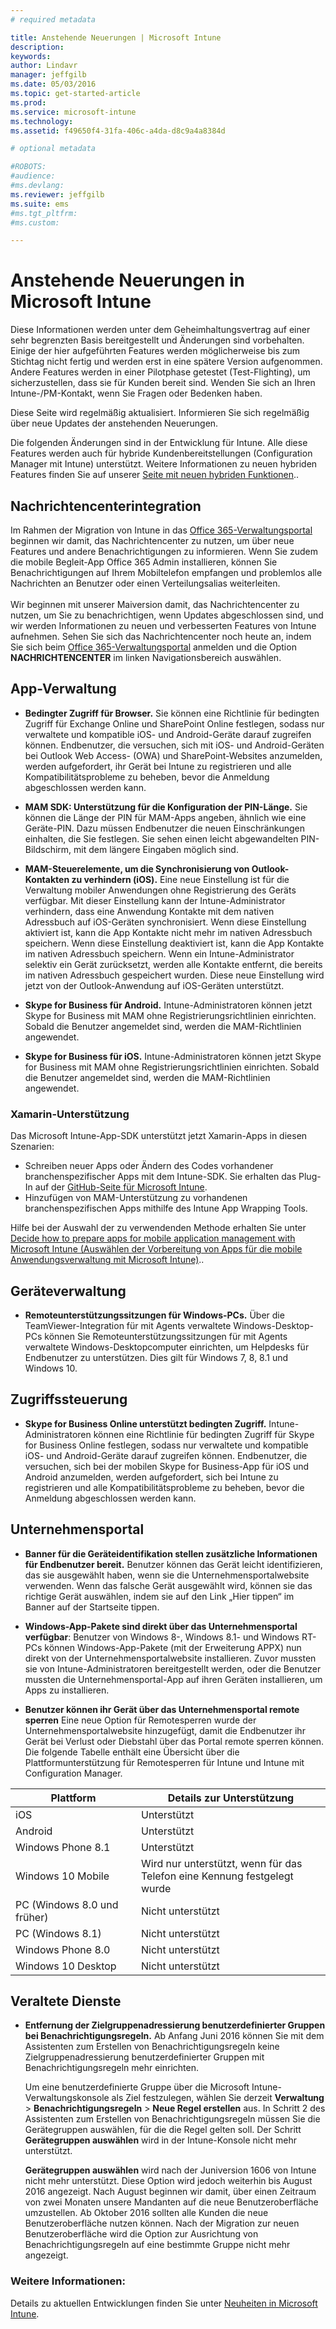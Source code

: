 ```yaml
---
# required metadata

title: Anstehende Neuerungen | Microsoft Intune
description:
keywords:
author: Lindavr
manager: jeffgilb
ms.date: 05/03/2016
ms.topic: get-started-article
ms.prod:
ms.service: microsoft-intune
ms.technology:
ms.assetid: f49650f4-31fa-406c-a4da-d8c9a4a8384d

# optional metadata

#ROBOTS:
#audience:
#ms.devlang:
ms.reviewer: jeffgilb
ms.suite: ems
#ms.tgt_pltfrm:
#ms.custom:

---
```


# Anstehende Neuerungen in Microsoft Intune
Diese Informationen werden unter dem Geheimhaltungsvertrag auf einer sehr begrenzten Basis bereitgestellt und Änderungen sind vorbehalten. Einige der hier aufgeführten Features werden möglicherweise bis zum Stichtag nicht fertig und werden erst in eine spätere Version aufgenommen. Andere Features werden in einer Pilotphase getestet (Test-Flighting), um sicherzustellen, dass sie für Kunden bereit sind. Wenden Sie sich an Ihren Intune-/PM-Kontakt, wenn Sie Fragen oder Bedenken haben.

Diese Seite wird regelmäßig aktualisiert. Informieren Sie sich regelmäßig über neue Updates der anstehenden Neuerungen.

Die folgenden Änderungen sind in der Entwicklung für Intune. Alle diese Features werden auch für hybride Kundenbereitstellungen (Configuration Manager mit Intune) unterstützt. Weitere Informationen zu neuen hybriden Features finden Sie auf unserer [Seite mit neuen hybriden Funktionen](https://technet.microsoft.com/en-US/library/mt718155(TechNet.10).aspx)..

## Nachrichtencenterintegration
Im Rahmen der Migration von Intune in das [Office 365-Verwaltungsportal](https://portal.office.com/) beginnen wir damit, das Nachrichtencenter zu nutzen, um über neue Features und andere Benachrichtigungen zu informieren.  Wenn Sie zudem die mobile Begleit-App Office 365 Admin installieren, können Sie Benachrichtigungen auf Ihrem Mobiltelefon empfangen und problemlos alle Nachrichten an Benutzer oder einen Verteilungsalias weiterleiten.<br>  
Wir beginnen mit unserer Maiversion damit, das Nachrichtencenter zu nutzen, um Sie zu benachrichtigen, wenn Updates abgeschlossen sind, und wir werden Informationen zu neuen und verbesserten Features von Intune aufnehmen.  Sehen Sie sich das Nachrichtencenter noch heute an, indem Sie sich beim [Office 365-Verwaltungsportal](https://portal.office.com/) anmelden und die Option **NACHRICHTENCENTER** im linken Navigationsbereich auswählen.
<!---TFS 1242782--->


## App-Verwaltung
- **Bedingter Zugriff für Browser.** Sie können eine Richtlinie für bedingten Zugriff für Exchange Online und SharePoint Online festlegen, sodass nur verwaltete und kompatible iOS- und Android-Geräte darauf zugreifen können. Endbenutzer, die versuchen, sich mit iOS- und Android-Geräten bei Outlook Web Access- (OWA) und SharePoint-Websites anzumelden, werden aufgefordert, ihr Gerät bei Intune zu registrieren und alle Kompatibilitätsprobleme zu beheben, bevor die Anmeldung abgeschlossen werden kann.
<!---TFS 1175844--->

- **MAM SDK: Unterstützung für die Konfiguration der PIN-Länge.** Sie können die Länge der PIN für MAM-Apps angeben, ähnlich wie eine Geräte-PIN. Dazu müssen Endbenutzer die neuen Einschränkungen einhalten, die Sie festlegen. Sie sehen einen leicht abgewandelten PIN-Bildschirm, mit dem längere Eingaben möglich sind.
<!--- TFS 1104753--->

- **MAM-Steuerelemente, um die Synchronisierung von Outlook-Kontakten zu verhindern (iOS).** Eine neue Einstellung ist für die Verwaltung mobiler Anwendungen ohne Registrierung des Geräts verfügbar. Mit dieser Einstellung kann der Intune-Administrator verhindern, dass eine Anwendung Kontakte mit dem nativen Adressbuch auf iOS-Geräten synchronisiert. Wenn diese Einstellung aktiviert ist, kann die App Kontakte nicht mehr im nativen Adressbuch speichern. Wenn diese Einstellung deaktiviert ist, kann die App Kontakte im nativen Adressbuch speichern. Wenn ein Intune-Administrator selektiv ein Gerät zurücksetzt, werden alle Kontakte entfernt, die bereits im nativen Adressbuch gespeichert wurden. Diese neue Einstellung wird jetzt von der Outlook-Anwendung auf iOS-Geräten unterstützt.
<!---TFS item 1276166--->

- **Skype for Business für Android.** Intune-Administratoren können jetzt Skype for Business mit MAM ohne Registrierungsrichtlinien einrichten.  Sobald die Benutzer angemeldet sind, werden die MAM-Richtlinien angewendet.
<!--- TFS item 1248444 --->

- **Skype for Business für iOS.** Intune-Administratoren können jetzt Skype for Business mit MAM ohne Registrierungsrichtlinien einrichten.  Sobald die Benutzer angemeldet sind, werden die MAM-Richtlinien angewendet.
<!--- TFS item 1248443 --->

### Xamarin-Unterstützung
Das Microsoft Intune-App-SDK unterstützt jetzt Xamarin-Apps in diesen Szenarien:

- Schreiben neuer Apps oder Ändern des Codes vorhandener branchenspezifischer Apps mit dem Intune-SDK. Sie erhalten das Plug-In auf der [GitHub-Seite für Microsoft Intune](https://github.com/msintuneappsdk).
- Hinzufügen von MAM-Unterstützung zu vorhandenen branchenspezifischen Apps mithilfe des Intune App Wrapping Tools.

Hilfe bei der Auswahl der zu verwendenden Methode erhalten Sie unter [Decide how to prepare apps for mobile application management with Microsoft Intune (Auswählen der Vorbereitung von Apps für die mobile Anwendungsverwaltung mit Microsoft Intune)](https://docs.microsoft.com/en-us/intune/deploy-use/decide-how-to-prepare-apps-for-mobile-application-management-with-microsoft-intune)..
<!--- TFS 1061478 & TFS 1152340--->


## Geräteverwaltung
- **Remoteunterstützungssitzungen für Windows-PCs.** Über die TeamViewer-Integration für mit Agents verwaltete Windows-Desktop-PCs können Sie Remoteunterstützungssitzungen für mit Agents verwaltete Windows-Desktopcomputer einrichten, um Helpdesks für Endbenutzer zu unterstützen. Dies gilt für Windows 7, 8, 8.1 und Windows 10.
<!--- TFS 1284856--->


<!--- TFS item 1274326 --->

## Zugriffssteuerung
* **Skype for Business Online unterstützt bedingten Zugriff.** Intune-Administratoren können eine Richtlinie für bedingten Zugriff für Skype for Business Online festlegen, sodass nur verwaltete und kompatible iOS- und Android-Geräte darauf zugreifen können. Endbenutzer, die versuchen, sich bei der mobilen Skype for Business-App für iOS und Android anzumelden, werden aufgefordert, sich bei Intune zu registrieren und alle Kompatibilitätsprobleme zu beheben, bevor die Anmeldung abgeschlossen werden kann.
<!---TFS item 1254499--->

## Unternehmensportal
* **Banner für die Geräteidentifikation stellen zusätzliche Informationen für Endbenutzer bereit.** Benutzer können das Gerät leicht identifizieren, das sie ausgewählt haben, wenn sie die Unternehmensportalwebsite verwenden. Wenn das falsche Gerät ausgewählt wird, können sie das richtige Gerät auswählen, indem sie auf den Link „Hier tippen“ im Banner auf der Startseite tippen.
<!--- TFS 1231157--->

* **Windows-App-Pakete sind direkt über das Unternehmensportal verfügbar**: Benutzer von Windows 8-, Windows 8.1- und Windows RT-PCs können Windows-App-Pakete (mit der Erweiterung APPX) nun direkt von der Unternehmensportalwebsite installieren. Zuvor mussten sie von Intune-Administratoren bereitgestellt werden, oder die Benutzer mussten die Unternehmensportal-App auf ihren Geräten installieren, um Apps zu installieren.
<!--- TFS item 1082481 --->

* **Benutzer können ihr Gerät über das Unternehmensportal remote sperren** Eine neue Option für Remotesperren wurde der Unternehmensportalwebsite hinzugefügt, damit die Endbenutzer ihr Gerät bei Verlust oder Diebstahl über das Portal remote sperren können. Die folgende Tabelle enthält eine Übersicht über die Plattformunterstützung für Remotesperren für Intune und Intune mit Configuration Manager.
<!--- TFS item 1195661 --->

|Plattform  |Details zur Unterstützung|
|---------|---------|
|iOS | Unterstützt|
|Android | Unterstützt|
|Windows Phone 8.1 | Unterstützt|
|Windows 10 Mobile | Wird nur unterstützt, wenn für das Telefon eine Kennung festgelegt wurde|
|PC (Windows 8.0 und früher) | Nicht unterstützt|
|PC (Windows 8.1) | Nicht unterstützt|
|Windows Phone 8.0 | Nicht unterstützt|
|Windows 10 Desktop | Nicht unterstützt|

## Veraltete Dienste
* **Entfernung der Zielgruppenadressierung benutzerdefinierter Gruppen bei Benachrichtigungsregeln.** Ab Anfang Juni 2016 können Sie mit dem Assistenten zum Erstellen von Benachrichtigungsregeln keine Zielgruppenadressierung benutzerdefinierter Gruppen mit Benachrichtigungsregeln mehr einrichten.

    Um eine benutzerdefinierte Gruppe über die Microsoft Intune-Verwaltungskonsole als Ziel festzulegen, wählen Sie derzeit **Verwaltung** > **Benachrichtigungsregeln** > **Neue Regel erstellen** aus. In Schritt 2 des Assistenten zum Erstellen von Benachrichtigungsregeln müssen Sie die Gerätegruppen auswählen, für die die Regel gelten soll. Der Schritt **Gerätegruppen auswählen** wird in der Intune-Konsole nicht mehr unterstützt.

    **Gerätegruppen auswählen** wird nach der Juniversion 1606 von Intune nicht mehr unterstützt. Diese Option wird jedoch weiterhin bis August 2016 angezeigt. Nach August beginnen wir damit, über einen Zeitraum von zwei Monaten unsere Mandanten auf die neue Benutzeroberfläche umzustellen. Ab Oktober 2016 sollten alle Kunden die neue Benutzeroberfläche nutzen können. Nach der Migration zur neuen Benutzeroberfläche wird die Option zur Ausrichtung von Benachrichtigungsregeln auf eine bestimmte Gruppe nicht mehr angezeigt.
<!---   TFS 1278864--->







### Weitere Informationen:
Details zu aktuellen Entwicklungen finden Sie unter [Neuheiten in Microsoft Intune](whats-new-in-microsoft-intune.md).


<!--HONumber=May16_HO1-->



